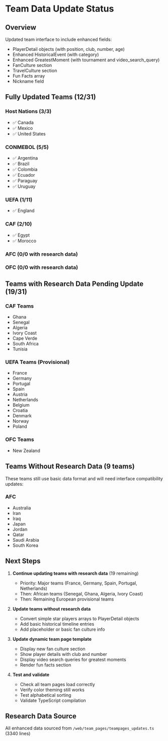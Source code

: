 # Team Data Update Status

## Overview
Updated team interface to include enhanced fields:
- PlayerDetail objects (with position, club, number, age)
- Enhanced HistoricalEvent (with category)
- Enhanced GreatestMoment (with tournament and video_search_query)
- FanCulture section
- TravelCulture section  
- Fun Facts array
- Nickname field

## Fully Updated Teams (12/31)

### Host Nations (3/3)
- ✅ Canada
- ✅ Mexico
- ✅ United States

### CONMEBOL (5/5)
- ✅ Argentina
- ✅ Brazil
- ✅ Colombia
- ✅ Ecuador
- ✅ Paraguay
- ✅ Uruguay

### UEFA (1/11)
- ✅ England

### CAF (2/10)
- ✅ Egypt
- ✅ Morocco

### AFC (0/0 with research data)

### OFC (0/0 with research data)

## Teams with Research Data Pending Update (19/31)

### CAF Teams
- Ghana
- Senegal
- Algeria
- Ivory Coast
- Cape Verde
- South Africa
- Tunisia

### UEFA Teams (Provisional)
- France
- Germany
- Portugal
- Spain
- Austria
- Netherlands
- Belgium
- Croatia
- Denmark
- Norway
- Poland

### OFC Teams
- New Zealand

## Teams Without Research Data (9 teams)

These teams still use basic data format and will need interface compatibility updates:

### AFC
- Australia
- Iran
- Iraq
- Japan
- Jordan
- Qatar
- Saudi Arabia
- South Korea

## Next Steps

1. **Continue updating teams with research data** (19 remaining)
   - Priority: Major teams (France, Germany, Spain, Portugal, Netherlands)
   - Then: African teams (Senegal, Ghana, Algeria, Ivory Coast)
   - Then: Remaining European provisional teams

2. **Update teams without research data**
   - Convert simple star players arrays to PlayerDetail objects
   - Add basic historical timeline entries
   - Add placeholder or basic fan culture info

3. **Update dynamic team page template**
   - Display new fan culture section
   - Show player details with club and number
   - Display video search queries for greatest moments
   - Render fun facts section

4. **Test and validate**
   - Check all team pages load correctly
   - Verify color theming still works
   - Test alphabetical sorting
   - Validate TypeScript compilation

## Research Data Source
All enhanced data sourced from `/web/team_pages/teampages_updates.ts` (3340 lines)
